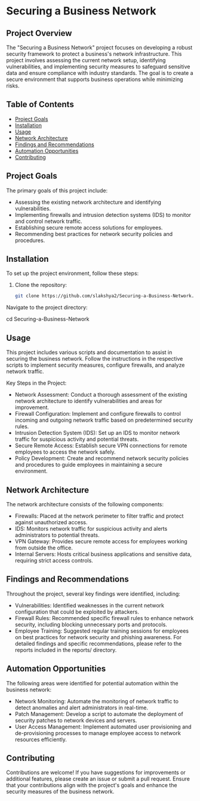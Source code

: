 # Securing a Business Network

## Project Overview
The "Securing a Business Network" project focuses on developing a robust security framework to protect a business's network infrastructure. This project involves assessing the current network setup, identifying vulnerabilities, and implementing security measures to safeguard sensitive data and ensure compliance with industry standards. The goal is to create a secure environment that supports business operations while minimizing risks.

## Table of Contents
- [Project Goals](#project-goals)
- [Installation](#installation)
- [Usage](#usage)
- [Network Architecture](#network-architecture)
- [Findings and Recommendations](#findings-and-recommendations)
- [Automation Opportunities](#automation-opportunities)
- [Contributing](#contributing)

## Project Goals
The primary goals of this project include:
- Assessing the existing network architecture and identifying vulnerabilities.
- Implementing firewalls and intrusion detection systems (IDS) to monitor and control network traffic.
- Establishing secure remote access solutions for employees.
- Recommending best practices for network security policies and procedures.

## Installation
To set up the project environment, follow these steps:

1. Clone the repository:
   ```bash
   git clone https://github.com/slakshya2/Securing-a-Business-Network.git
Navigate to the project directory:

cd Securing-a-Business-Network

## Usage
This project includes various scripts and documentation to assist in securing the business network. Follow the instructions in the respective scripts to implement security measures, configure firewalls, and analyze network traffic.

Key Steps in the Project:
- Network Assessment: Conduct a thorough assessment of the existing network architecture to identify vulnerabilities and areas for improvement.
- Firewall Configuration: Implement and configure firewalls to control incoming and outgoing network traffic based on predetermined security rules.
- Intrusion Detection System (IDS): Set up an IDS to monitor network traffic for suspicious activity and potential threats.
- Secure Remote Access: Establish secure VPN connections for remote employees to access the network safely.
- Policy Development: Create and recommend network security policies and procedures to guide employees in maintaining a secure environment.

## Network Architecture
The network architecture consists of the following components:
- Firewalls: Placed at the network perimeter to filter traffic and protect against unauthorized access.
- IDS: Monitors network traffic for suspicious activity and alerts administrators to potential threats.
- VPN Gateway: Provides secure remote access for employees working from outside the office.
- Internal Servers: Hosts critical business applications and sensitive data, requiring strict access controls.

## Findings and Recommendations
Throughout the project, several key findings were identified, including:

- Vulnerabilities: Identified weaknesses in the current network configuration that could be exploited by attackers.
- Firewall Rules: Recommended specific firewall rules to enhance network security, including blocking unnecessary ports and protocols.
- Employee Training: Suggested regular training sessions for employees on best practices for network security and phishing awareness.
For detailed findings and specific recommendations, please refer to the reports included in the reports/ directory.

## Automation Opportunities
The following areas were identified for potential automation within the business network:

- Network Monitoring: Automate the monitoring of network traffic to detect anomalies and alert administrators in real-time.
- Patch Management: Develop a script to automate the deployment of security patches to network devices and servers.
- User Access Management: Implement automated user provisioning and de-provisioning processes to manage employee access to network resources efficiently.
## Contributing
Contributions are welcome! If you have suggestions for improvements or additional features, please create an issue or submit a pull request. Ensure that your contributions align with the project's goals and enhance the security measures of the business network.
